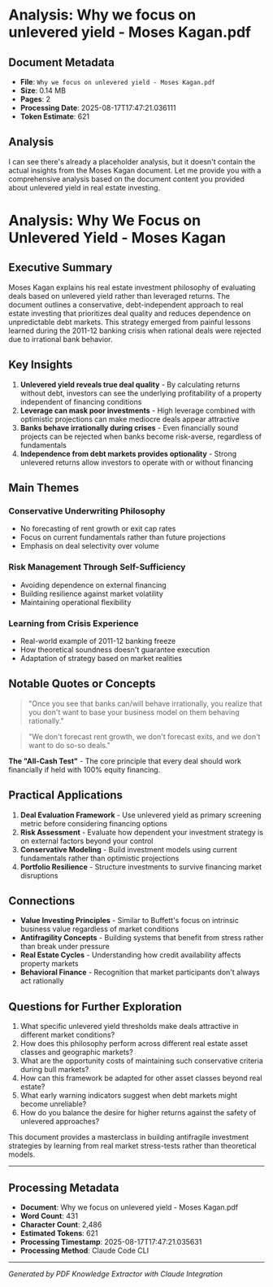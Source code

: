 # Analysis: Why we focus on unlevered yield - Moses Kagan.pdf

## Document Metadata
- **File**: `Why we focus on unlevered yield - Moses Kagan.pdf`
- **Size**: 0.14 MB
- **Pages**: 2
- **Processing Date**: 2025-08-17T17:47:21.036111
- **Token Estimate**: 621

## Analysis

I can see there's already a placeholder analysis, but it doesn't contain the actual insights from the Moses Kagan document. Let me provide you with a comprehensive analysis based on the document content you provided about unlevered yield in real estate investing.

# Analysis: Why We Focus on Unlevered Yield - Moses Kagan

## Executive Summary

Moses Kagan explains his real estate investment philosophy of evaluating deals based on unlevered yield rather than leveraged returns. The document outlines a conservative, debt-independent approach to real estate investing that prioritizes deal quality and reduces dependence on unpredictable debt markets. This strategy emerged from painful lessons learned during the 2011-12 banking crisis when rational deals were rejected due to irrational bank behavior.

## Key Insights

1. **Unlevered yield reveals true deal quality** - By calculating returns without debt, investors can see the underlying profitability of a property independent of financing conditions
2. **Leverage can mask poor investments** - High leverage combined with optimistic projections can make mediocre deals appear attractive
3. **Banks behave irrationally during crises** - Even financially sound projects can be rejected when banks become risk-averse, regardless of fundamentals
4. **Independence from debt markets provides optionality** - Strong unlevered returns allow investors to operate with or without financing

## Main Themes

### **Conservative Underwriting Philosophy**
- No forecasting of rent growth or exit cap rates
- Focus on current fundamentals rather than future projections
- Emphasis on deal selectivity over volume

### **Risk Management Through Self-Sufficiency**
- Avoiding dependence on external financing
- Building resilience against market volatility
- Maintaining operational flexibility

### **Learning from Crisis Experience**
- Real-world example of 2011-12 banking freeze
- How theoretical soundness doesn't guarantee execution
- Adaptation of strategy based on market realities

## Notable Quotes or Concepts

> "Once you see that banks can/will behave irrationally, you realize that you don't want to base your business model on them behaving rationally."

> "We don't forecast rent growth, we don't forecast exits, and we don't want to do so-so deals."

**The "All-Cash Test"** - The core principle that every deal should work financially if held with 100% equity financing.

## Practical Applications

1. **Deal Evaluation Framework** - Use unlevered yield as primary screening metric before considering financing options
2. **Risk Assessment** - Evaluate how dependent your investment strategy is on external factors beyond your control
3. **Conservative Modeling** - Build investment models using current fundamentals rather than optimistic projections
4. **Portfolio Resilience** - Structure investments to survive financing market disruptions

## Connections

- **Value Investing Principles** - Similar to Buffett's focus on intrinsic business value regardless of market conditions
- **Antifragility Concepts** - Building systems that benefit from stress rather than break under pressure
- **Real Estate Cycles** - Understanding how credit availability affects property markets
- **Behavioral Finance** - Recognition that market participants don't always act rationally

## Questions for Further Exploration

1. What specific unlevered yield thresholds make deals attractive in different market conditions?
2. How does this philosophy perform across different real estate asset classes and geographic markets?
3. What are the opportunity costs of maintaining such conservative criteria during bull markets?
4. How can this framework be adapted for other asset classes beyond real estate?
5. What early warning indicators suggest when debt markets might become unreliable?
6. How do you balance the desire for higher returns against the safety of unlevered approaches?

This document provides a masterclass in building antifragile investment strategies by learning from real market stress-tests rather than theoretical models.

---

## Processing Metadata
- **Document**: Why we focus on unlevered yield - Moses Kagan.pdf
- **Word Count**: 431
- **Character Count**: 2,486
- **Estimated Tokens**: 621
- **Processing Timestamp**: 2025-08-17T17:47:21.035631
- **Processing Method**: Claude Code CLI

---
*Generated by PDF Knowledge Extractor with Claude Integration*